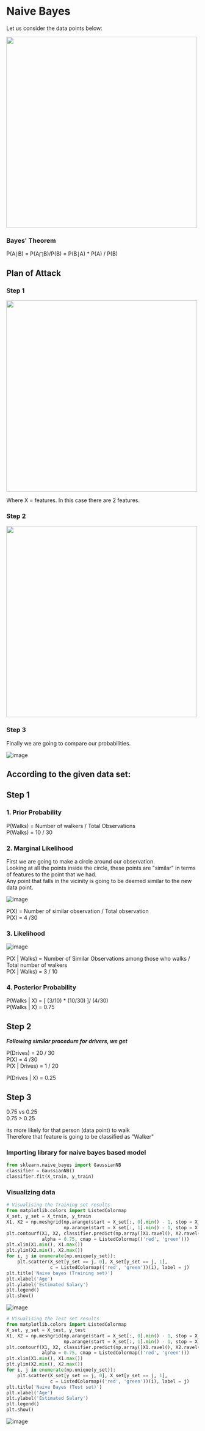 # Naive Bayes

Let us consider the data points below:

<img src = https://user-images.githubusercontent.com/54764108/166111887-9354c4f5-c0dd-4ee5-83cc-0c730ce03379.png width = "500">

### Bayes' Theorem
P(A∣B) = P(A⋂B)/P(B) = P(B∣A) * P(A) / P(B)
 
## Plan of Attack
### Step 1
<img src = https://user-images.githubusercontent.com/54764108/166110875-1aff69f0-71c7-4bf0-9297-f30a3482827f.png width = "500">

Where X = features. In this case there are 2 features.

### Step 2
<img src = https://user-images.githubusercontent.com/54764108/166111985-14c12e71-9736-4c4c-82ee-0a3d697a57cb.png width = "500">

### Step 3

Finally we are going to compare our probabilities.

![image](https://user-images.githubusercontent.com/54764108/166112019-ed33680c-d96b-4cfb-a497-fc698fc32d28.png)



## According to the given data set:

## Step 1

### 1. Prior Probability
P(Walks) = Number of walkers / Total Observations <br>
P(Walks) = 10 / 30

### 2. Marginal Likelihood
First we are going to make a circle around our observation. <br>
Looking at all the points inside the circle, these points are "similar" in terms of features to the point that we had.<br>
Any point that falls in the vicinity is going to be deemed similar to the new data point.

![image](https://user-images.githubusercontent.com/54764108/166112357-52782386-8bb3-44e8-a94f-c3a1224ba1f1.png)

P(X) = Number of similar observation / Total observation <br>
P(X) = 4 /30 

### 3. Likelihood

![image](https://user-images.githubusercontent.com/54764108/166112472-89eaab79-178a-4b4d-91c6-98a15a35e634.png)

P(X | Walks) = Number of Similar Observations among those who walks / Total number of walkers <br>
P(X | Walks) = 3 / 10


### 4. Posterior Probability

P(Walks | X) = [ (3/10) * (10/30) ]/ (4/30) <br>
P(Walks | X) = 0.75

## Step 2

***Following similar procedure for drivers, we get***

P(Drives) = 20 / 30 <br>
P(X) = 4 /30 <br>
P(X | Drives) = 1 / 20 <br>

P(Drives | X) = 0.25

## Step 3

0.75 vs 0.25 <br>
0.75 > 0.25 <br>

its more likely for that person (data point) to walk <br>
Therefore that feature is going to be classified as "Walker"


### Importing library for naive bayes based model

```python
from sklearn.naive_bayes import GaussianNB
classifier = GaussianNB()
classifier.fit(X_train, y_train)
```

### Visualizing data
```python
# Visualising the Training set results
from matplotlib.colors import ListedColormap
X_set, y_set = X_train, y_train
X1, X2 = np.meshgrid(np.arange(start = X_set[:, 0].min() - 1, stop = X_set[:, 0].max() + 1, step = 0.01),
                     np.arange(start = X_set[:, 1].min() - 1, stop = X_set[:, 1].max() + 1, step = 0.01))
plt.contourf(X1, X2, classifier.predict(np.array([X1.ravel(), X2.ravel()]).T).reshape(X1.shape),
             alpha = 0.75, cmap = ListedColormap(('red', 'green')))
plt.xlim(X1.min(), X1.max())
plt.ylim(X2.min(), X2.max())
for i, j in enumerate(np.unique(y_set)):
    plt.scatter(X_set[y_set == j, 0], X_set[y_set == j, 1],
                c = ListedColormap(('red', 'green'))(i), label = j)
plt.title('Naive bayes (Training set)')
plt.xlabel('Age')
plt.ylabel('Estimated Salary')
plt.legend()
plt.show()
```
![image](https://user-images.githubusercontent.com/54764108/166114276-6b9e4b16-17d8-48fd-9e3e-be60c5db029e.png)


```python
# Visualising the Test set results
from matplotlib.colors import ListedColormap
X_set, y_set = X_test, y_test
X1, X2 = np.meshgrid(np.arange(start = X_set[:, 0].min() - 1, stop = X_set[:, 0].max() + 1, step = 0.01),
                     np.arange(start = X_set[:, 1].min() - 1, stop = X_set[:, 1].max() + 1, step = 0.01))
plt.contourf(X1, X2, classifier.predict(np.array([X1.ravel(), X2.ravel()]).T).reshape(X1.shape),
             alpha = 0.75, cmap = ListedColormap(('red', 'green')))
plt.xlim(X1.min(), X1.max())
plt.ylim(X2.min(), X2.max())
for i, j in enumerate(np.unique(y_set)):
    plt.scatter(X_set[y_set == j, 0], X_set[y_set == j, 1],
                c = ListedColormap(('red', 'green'))(i), label = j)
plt.title('Naive Bayes (Test set)')
plt.xlabel('Age')
plt.ylabel('Estimated Salary')
plt.legend()
plt.show()
```

![image](https://user-images.githubusercontent.com/54764108/166114258-be92d469-d09c-45f0-a849-50ef075c53cd.png)
